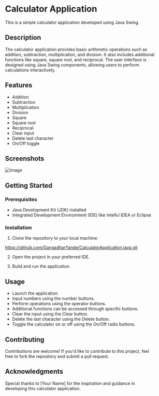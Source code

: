# Calculator Application

This is a simple calculator application developed using Java Swing.

## Description

The calculator application provides basic arithmetic operations such as addition, subtraction, multiplication, and division. It also includes additional functions like square, square root, and reciprocal. The user interface is designed using Java Swing components, allowing users to perform calculations interactively.

## Features

- Addition
- Subtraction
- Multiplication
- Division
- Square
- Square root
- Reciprocal
- Clear input
- Delete last character
- On/Off toggle

## Screenshots

![image](https://github.com/GangadharYande/CalculatorApplication.java/assets/36783781/83e47987-aa47-434c-aec5-6419ad15472d)


## Getting Started

### Prerequisites

- Java Development Kit (JDK) installed
- Integrated Development Environment (IDE) like IntelliJ IDEA or Eclipse

### Installation

1. Clone the repository to your local machine:

  https://github.com/GangadharYande/CalculatorApplication.java.git


2. Open the project in your preferred IDE.

3. Build and run the application.

## Usage

- Launch the application.
- Input numbers using the number buttons.
- Perform operations using the operator buttons.
- Additional functions can be accessed through specific buttons.
- Clear the input using the Clear button.
- Delete the last character using the Delete button.
- Toggle the calculator on or off using the On/Off radio buttons.

## Contributing

Contributions are welcome! If you'd like to contribute to this project, feel free to fork the repository and submit a pull request.


## Acknowledgments

Special thanks to [Your Name] for the inspiration and guidance in developing this calculator application.

